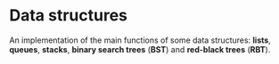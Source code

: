 # Data structures

An implementation of the main functions of some data structures: **lists**, **queues**, **stacks**, **binary search trees** (**BST**) and **red-black trees** (**RBT**).